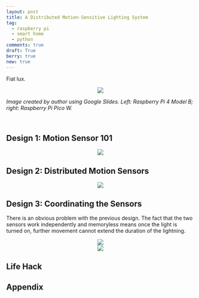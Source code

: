 ```yaml
---
layout: post
title: A Distributed Motion-Sensitive Lighting System
tag:
  - raspberry pi
  - smart home
  - python
comments: true
draft: True
berry: true
new: true
---
```


Fiat lux.

<div align="center">
  <img src="https://shawenyao.github.io/Photos/Raspberry Pi/all.png" />
</div>

_Image created by author using Google Slides. Left: Raspberry Pi 4 Model B; right: Raspberry Pi Pico W._

<br>

## Design 1: Motion Sensor 101

<div align="center">
  <img src="https://shawenyao.github.io/Photos/light/1.png" />
</div>

## Design 2: Distributed Motion Sensors

<div align="center">
  <img src="https://shawenyao.github.io/Photos/light/2.png" />
</div>

## Design 3: Coordinating the Sensors

There is an obvious problem with the previous design. The fact that the two sensors work independently and memoryless means once the light is turned on, further movement cannot extend the duration of the lightning.

<div align="center">
  <img src="https://shawenyao.github.io/Photos/light/problem.png" />
</div>

<div align="center">
  <img src="https://shawenyao.github.io/Photos/light/3.png" />
</div>

## Life Hack

## Appendix

